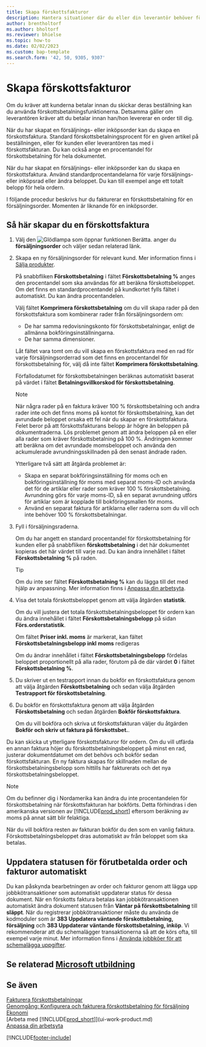 ```yaml
---
title: Skapa förskottsfakturor
description: Hantera situationer där du eller din leverantör behöver förskottsbetalning. Använd standardprocentandelarna för varje försäljnings- eller inköpsrad eller ändra beloppet om det behövs.
author: brentholtorf
ms.author: bholtorf
ms.reviewer: bhielse
ms.topic: how-to
ms.date: 02/02/2023
ms.custom: bap-template
ms.search.form: '42, 50, 9305, 9307'
---
```

# <a name="create-prepayment-invoices"></a>Skapa förskottsfakturor

Om du kräver att kunderna betalar innan du skickar deras beställning kan du använda förskottsbetalningsfunktionerna. Detsamma gäller om leverantören kräver att du betalar innan han/hon levererar en order till dig.  

När du har skapat en försäljnings- eller inköpsorder kan du skapa en förskottsfaktura. Standard förskottsbetalningsprocent för en given artikel på beställningen, eller för kunden eller leverantören tas med i förskottsfakturan. Du kan också ange en procentandel för förskottsbetalning för hela dokumentet.

När du har skapat en försäljnings- eller inköpsorder kan du skapa en förskottsfaktura. Använd standardprocentandelarna för varje försäljnings- eller inköpsrad eller ändra beloppet. Du kan till exempel ange ett totalt belopp för hela ordern.  

I följande procedur beskrivs hur du fakturerar en förskottsbetalning för en försäljningsorder. Momenten är liknande för en inköpsorder.  

## <a name="to-create-a-prepayment-invoice"></a>Så här skapar du en förskottsfaktura

1. Välj den ![Glödlampa som öppnar funktionen Berätta.](media/ui-search/search_small.png "Berätta för mig vad du vill göra") anger du **försäljningsorder** och väljer sedan relaterad länk.  
2. Skapa en ny försäljningsorder för relevant kund. Mer information finns i [Sälja produkter](sales-how-sell-products.md).  

    På snabbfliken **Förskottsbetalning** i fältet **Förskottsbetalning %** anges den procentandel som ska användas för att beräkna förskottsbeloppet. Om det finns en standardprocentandel på kundkortet fylls fältet i automatiskt. Du kan ändra procentandelen. <!--This percentage is applied to lines where the item on that line does not already specify a prepayment percentage. The prepayment percentage is only copied from the header to lines that do not copy the default prepayment percentage from the item.-->  

    Välj fältet **Komprimera förskottsbetalning** om du vill skapa rader på den förskottsfaktura som kombinerar rader från försäljningsordern om:  

    - De har samma redovisningskonto för förskottsbetalningar, enligt de allmänna bokföringsinställningarna.  
    - De har samma dimensioner.  

    Låt fältet vara tomt om du vill skapa en förskottsfaktura med en rad för varje försäljningsorderrad som det finns en procentandel för förskottsbetalning för, välj då inte fältet **Komprimera förskottsbetalning**.  

    Förfallodatumet för förskottsbetalningen beräknas automatiskt baserat på värdet i fältet **Betalningsvillkorskod för förskottsbetalning**.

    > [!NOTE]
    > När några rader på en faktura kräver 100 % förskottsbetalning och andra rader inte och det finns moms på kontot för förskottsbetalning, kan det avrundade beloppet orsaka ett fel när du skapar en förskottsfaktura. Felet beror på att förskottsfakturans belopp är högre än beloppen på dokumentraderna. Lös problemet genom att ändra beloppen på en eller alla rader som kräver förskottsbetalning på 100 %. Ändringen kommer att beräkna om det avrundade momsbeloppet och använda den ackumulerade avrundningsskillnaden på den senast ändrade raden.
    >
    > Ytterligare två sätt att åtgärda problemet är:
    >
    > * Skapa en separat bokföringsinställning för moms och en bokföringsinställning för moms med separat moms-ID och använda det för de artiklar eller rader som kräver 100 % förskottsbetalning. Avrundning görs för varje moms-ID, så en separat avrundning utförs för artiklar som är kopplade till bokföringsmallen för moms.
    > * Använd en separat faktura för artiklarna eller raderna som du vill och inte behöver 100 % förskottsbetalningar.

3. Fyll i försäljningsraderna.  

    Om du har angett en standard procentandel för förskottsbetalning för kunden eller på snabbfliken **förskottsbetalning** i det här dokumentet kopieras det här värdet till varje rad. Du kan ändra innehållet i fältet **Förskottsbetalning %** på raden.  

    > [!TIP]
    > Om du inte ser fältet **Förskottsbetalning %** kan du lägga till det med hjälp av anpassning.  Mer information finns i [Anpassa din arbetsyta](ui-personalization-user.md).

4. Visa det totala förskottsbeloppet genom att välja åtgärden **statistik**.

    Om du vill justera det totala förskottsbetalningsbeloppet för ordern kan du ändra innehållet i fältet **Förskottsbetalningsbelopp** på sidan **Förs.orderstatistik**.  

    Om fältet **Priser inkl. moms** är markerat, kan fältet **Förskottsbetalningsbelopp inkl moms** redigeras  

    Om du ändrar innehållet i fältet **Förskottsbetalningsbelopp** fördelas beloppet proportionellt på alla rader, förutom på de där värdet **0** i fältet **Förskottsbetalning %**.  

5. Du skriver ut en testrapport innan du bokför en förskottsfaktura genom att välja åtgärden **Förskottsbetalning** och sedan välja åtgärden **Testrapport för förskottsbetalning**.  
6. Du bokför en förskottsfaktura genom att välja åtgärden **Förskottsbetalning** och sedan åtgärden **Bokför förskottsfaktura**.  

    Om du vill bokföra och skriva ut förskottsfakturan väljer du åtgärden **Bokför och skriv ut faktura på förskottsbet.**.  

Du kan skicka ut ytterligare förskottsfakturor för ordern. Om du vill utfärda en annan faktura höjer du förskottsbetalningsbeloppet på minst en rad, justerar dokumentdatumet om det behövs och bokför sedan förskottsfakturan. En ny faktura skapas för skillnaden mellan de förskottsbetalningsbelopp som hittills har fakturerats och det nya förskottsbetalningsbeloppet.  

> [!NOTE]  
> Om du befinner dig i Nordamerika kan ändra du inte procentandelen för förskottsbetalning när förskottsfakturan har bokförts. Detta förhindras i den amerikanska versionen av [!INCLUDE[prod_short](includes/prod_short.md)] eftersom beräkning av moms på annat sätt blir felaktiga.  

 När du vill bokföra resten av fakturan bokför du den som en vanlig faktura. Förskottsbetalningsbeloppet dras automatiskt av från beloppet som ska betalas.  

## <a name="update-the-status-of-prepaid-orders-and-invoices-automatically"></a>Uppdatera statusen för förutbetalda order och fakturor automatiskt

Du kan påskynda bearbetningen av order och fakturor genom att lägga upp jobbkötransaktioner som automatiskt uppdaterar status för dessa dokument. När en förskotts faktura betalas kan jobbkötransaktionen automatiskt ändra dokument statusen från **Väntar på förskottsbetalning** till **släppt**. När du registrerar jobbkötransaktioner måste du använda de kodmoduler som är **383 Uppdatera väntande förskottsbetalning, försäljning** och **383 Uppdaterar väntande förskottsbetalning, inköp**. Vi rekommenderar att du schemalägger transaktionerna så att de körs ofta, till exempel varje minut. Mer information finns i [Använda jobbköer för att schemalägga uppgifter](admin-job-queues-schedule-tasks.md).

## <a name="see-related-microsoft-training"></a>Se relaterad [Microsoft utbildning](/training/modules/prepayment-invoices-dynamics-365-business-central/)

## <a name="see-also"></a>Se även

[Fakturera förskottsbetalningar](finance-invoice-prepayments.md)  
[Genomgång: Konfigurera och fakturera förskottsbetalning för försäljning](walkthrough-setting-up-and-invoicing-sales-prepayments.md)  
[Ekonomi](finance.md)  
[Arbeta med [!INCLUDE[prod_short](includes/prod_short.md)]](ui-work-product.md)  
[Anpassa din arbetsyta](ui-personalization-user.md)  


[!INCLUDE[footer-include](includes/footer-banner.md)]
